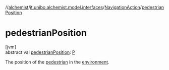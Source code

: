 //[alchemist](../../../index.md)/[it.unibo.alchemist.model.interfaces](../index.md)/[NavigationAction](index.md)/[pedestrianPosition](pedestrian-position.md)

# pedestrianPosition

[jvm]\
abstract val [pedestrianPosition](pedestrian-position.md): [P](index.md)

The position of the [pedestrian](pedestrian.md) in the [environment](environment.md).
